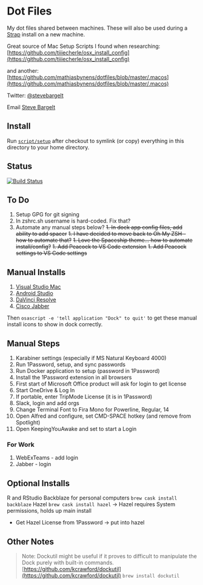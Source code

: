 # Dot Files

My dot files shared between machines. These will also be used during a [Strap](https://github.com/MikeMcQuaid/strap) install on a new machine.

Great source of Mac Setup Scripts I found when researching:
[https://github.com/tiiiecherle/osx_install_config](https://github.com/tiiiecherle/osx_install_config)

and another:
[https://github.com/mathiasbynens/dotfiles/blob/master/.macos](https://github.com/mathiasbynens/dotfiles/blob/master/.macos)

Twitter: [@stevebargelt](http://twitter.com/stevebargelt)

Email [Steve Bargelt](mailto:steve@bargelt.com)

## Install

Run [`script/setup`](https://github.com/stevebargelt/dotfiles/blob/master/script/setup)
after checkout to symlink (or copy) everything in this directory to your home directory.

## Status

[![Build Status](https://travis-ci.org/stevebargelt/dotfiles.svg?branch=master)](https://travis-ci.org/stevebargelt/dotfiles)

## To Do

1. Setup GPG for git signing
1. In zshrc.sh username is hard-coded. Fix that?
1. Automate any manual steps below?
~~1. In dock app config files, add ability to add spacer~~
~~1. I have decided to move back to Oh My ZSH - how to automate that?~~
~~1. Love the Spaceship theme... how to automate install/config?~~
~~1. Add Peacock to VS Code extension~~
~~1. Add Peacock settings to VS Code settings~~

## Manual Installs

1. [Visual Studio Mac](https://visualstudio.microsoft.com/vs/mac/)
1. [Android Studio](https://developer.android.com/studio)
1. [DaVinci Resolve](https://www.blackmagicdesign.com/products/davinciresolve/)
1. [Cisco Jabber](https://uit.stanford.edu/service/jabber/mac/installation)

Then `osascript -e 'tell application "Dock" to quit'` to get these manual install icons to show in dock correctly.

## Manual Steps

1. Karabiner settings (especially if MS Natural Keyboard 4000)
1. Run 1Password, setup, and sync passwords
1. Run Docker application to setup (password in 1Password)
1. Install the 1Password extension in all browsers
1. First start of Microsoft Office product will ask for login to get license
1. Start OneDrive & Log In
1. If portable, enter TripMode License (it is in 1Password)
1. Slack, login and add orgs
1. Change Terminal Font to Fira Mono for Powerline, Regular, 14
1. Open Alfred and configure, set CMD-SPACE hotkey (and remove from Spotlight)
1. Open KeepingYouAwake and set to start a Login

### For Work

1. WebExTeams - add login
1. Jabber - login


## Optional Installs

R and RStudio
Backblaze for personal computers `brew cask install backblaze`
Hazel `brew cask install hazel` -> Hazel requires System permissions, holds up main install

* Get Hazel License from 1Password -> put into hazel

## Other Notes

> Note: Dockutil might be useful if it proves to difficult to manipulate the Dock purely with built-in commands.
[https://github.com/kcrawford/dockutil](https://github.com/kcrawford/dockutil)
`brew install dockutil`
